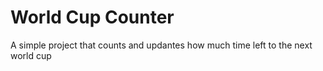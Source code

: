 # World Cup Counter
A simple project that counts and updantes how much time left to the next world cup
